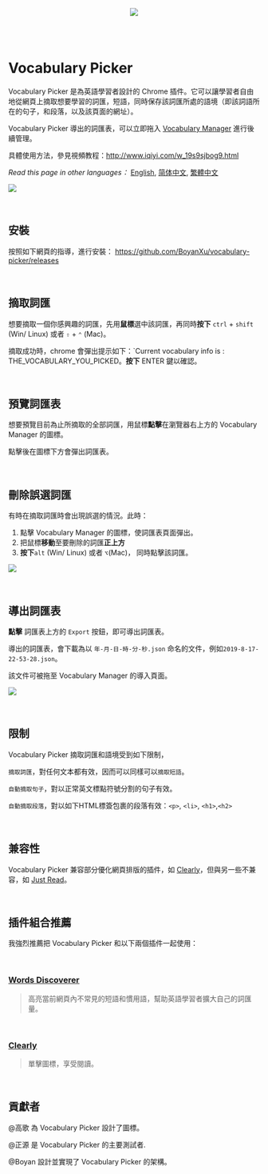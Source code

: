 <p align="center">
  <img src="https://i.imgur.com/cLjMml3.png">
</p>

<br/>
<br/>


# Vocabulary Picker 



Vocabulary Picker 是為英語學習者設計的 Chrome 插件。它可以讓學習者自由地從網頁上摘取想要學習的詞匯，短語，同時保存該詞匯所處的語境（即該詞語所在的句子，和段落，以及該頁面的網址）。

Vocabulary Picker 導出的詞匯表，可以立即拖入 [Vocabulary Manager](https://github.com/BoyanXu/vocabulary-manager) 進行後續管理。

具體使用方法，參見視頻教程：http://www.iqiyi.com/w_19s9sjbog9.html

_Read this page in other languages：_ [English](https://github.com/BoyanXu/vocabulary-picker/blob/master/README.md), [简体中文](https://github.com/BoyanXu/vocabulary-picker/blob/master/README-zh-cn.md), [繁體中文](https://github.com/BoyanXu/vocabulary-picker/blob/master/README-zh-tr.md)

![](https://i.imgur.com/WV7MEnt.png)

<br/>

## 安裝

按照如下網頁的指導，進行安裝： https://github.com/BoyanXu/vocabulary-picker/releases

<br/>

## 摘取詞匯

想要摘取一個你感興趣的詞匯，先用**鼠標**選中該詞匯，再同時**按下**  `ctrl` + `shift` (Win/ Linux) 或者 `⇧` + `⌃` (Mac)。

摘取成功時，chrome 會彈出提示如下：`Current vocabulary info is : THE_VOCABULARY_YOU_PICKED。**按下** ENTER 鍵以確認。

<br/>

## 預覽詞匯表

想要預覽目前為止所摘取的全部詞匯，用鼠標**點擊**在瀏覽器右上方的 Vocabulary Manager 的圖標。

點擊後在圖標下方會彈出詞匯表。

<br/>

## 刪除誤選詞匯

有時在摘取詞匯時會出現誤選的情況。此時：

1. 點擊 Vocabulary Manager 的圖標，使詞匯表頁面彈出。
2. 把鼠標**移動**至要刪除的詞匯**正上方**
3. **按下**`alt` (Win/ Linux) 或者 `⌥`(Mac)， 同時點擊該詞匯。

![](https://i.imgur.com/DZE6tzG.gif)


<br/>

## 導出詞匯表

**點擊** 詞匯表上方的 `Export` 按鈕，即可導出詞匯表。

導出的詞匯表，會下載為以 `年-月-日-時-分-秒.json` 命名的文件，例如`2019-8-17-22-53-28.json`。

該文件可被拖至 Vocabulary Manager 的導入頁面。

![](https://i.imgur.com/rFeEbnb.gif)


<br/>

## 限制

Vocabulary Picker 摘取詞匯和語境受到如下限制，

`摘取詞匯`，對任何文本都有效，因而可以同樣可以`摘取短語`。

`自動摘取句子`，對以正常英文標點符號分割的句子有效。

`自動摘取段落`，對以如下HTML標簽包裹的段落有效：`<p>`, `<li>`, `<h1>`,`<h2>`

<br/>

## 兼容性

Vocabulary Picker 兼容部分優化網頁排版的插件，如 [Clearly](https://chrome.google.com/webstore/detail/clearly/odfonlkabodgbolnmmkdijkaeggofoop)，但與另一些不兼容，如 [Just Read](https://github.com/ZachSaucier/Just-Read)。

<br/>

## 插件組合推薦

我強烈推薦把 Vocabulary Picker 和以下兩個插件一起使用：

<br/>

### [Words Discoverer](https://chrome.google.com/webstore/detail/words-discoverer-expand-y/noncaeikjgpbdeoocblijjgegnobogib)

> 高亮當前網頁內不常見的短語和慣用語，幫助英語學習者擴大自己的詞匯量。

<br/>

### [Clearly](https://chrome.google.com/webstore/detail/clearly/odfonlkabodgbolnmmkdijkaeggofoop)

> 單擊圖標，享受閱讀。

<br/>

## 貢獻者


@高歌 為 Vocabulary Picker 設計了圖標。

@正源 是 Vocabulary Picker 的主要測試者.

@Boyan 設計並實現了 Vocabulary Picker 的架構。
